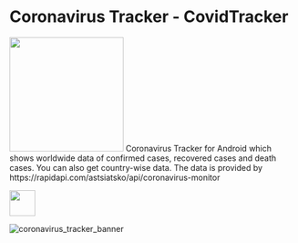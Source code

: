 # Coronavirus Tracker - CovidTracker

<img src="https://user-images.githubusercontent.com/4821464/77814923-a507cd00-7083-11ea-8bde-493a70f6de6c.png" width="200">
Coronavirus Tracker for Android which shows worldwide data of confirmed cases, recovered cases and death cases. You can also get country-wise data. The data is provided by https://rapidapi.com/astsiatsko/api/coronavirus-monitor

</br>

[<img src="https://www.scottishchildrenslottery.com/export/system/modules/com.assense.gaming.stv.template/resources/images/google-play-store.svg" height="45" />](https://drive.google.com/open?id=1Hyx4j5t4bZW4tWHqPn_0oWtIuducUtDU)<br>

![coronavirus_tracker_banner](https://user-images.githubusercontent.com/4821464/77737898-da0d1480-6fdc-11ea-920c-2852e90175f2.png)
